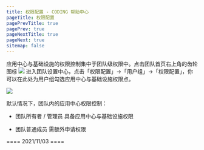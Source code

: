 ```yaml
---
title: 权限配置 - CODING 帮助中心
pageTitle: 权限配置
pagePrevTitle: true
pagePrev: true
pageNextTitle: true
pageNext: true
sitemap: false
---
```


应用中心与基础设施的权限控制集中于团队级权限中。点击团队首页右上角的齿轮图标 <img src ="https://help-assets.codehub.cn/enterprise/20210928153255.png" style ="margin:0"> 进入团队设置中心，点击「权限配置」→「用户组」→「权限配置」，你可以在此处为用户组勾选应用中心与基础设施权限点。

![](https://help-assets.codehub.cn/enterprise/20211102173104.png)

默认情况下，团队内的应用中心权限控制：

-   团队所有者 / 管理员
    具备应用中心与基础设施权限

-   团队普通成员
    需额外申请权限

<!--  推荐在团队中建立独立的「运维」用户组，并赋予「应用中心」与「基础设施」权限。由运维用户组进行应用编排与集群或数据库管理，开发用户组仅需填写发布单，提交发布请求就能够完成应用发布，实现视角分离。 此处需等待模板配置功能上线后，书写运维与开发的视角分离操作-->

==== 2021/11/03 ====
